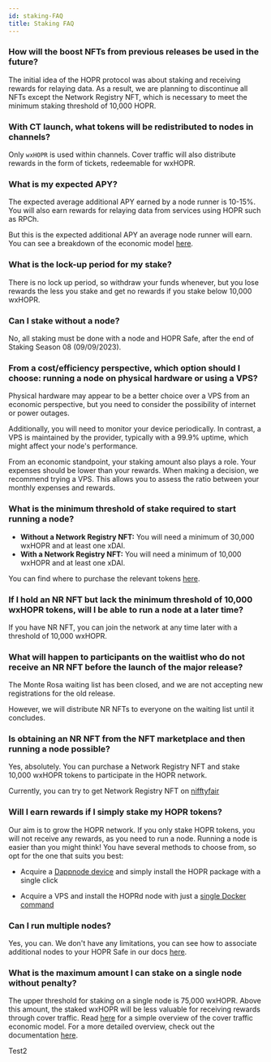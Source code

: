 ```yaml
---
id: staking-FAQ
title: Staking FAQ
---
```


### How will the boost NFTs from previous releases be used in the future?

The initial idea of the HOPR protocol was about staking and receiving rewards for relaying data. As a result, we are planning to discontinue all NFTs except the Network Registry NFT, which is necessary to meet the minimum staking threshold of 10,000 HOPR.

### With CT launch, what tokens will be redistributed to nodes in channels?

Only `wxHOPR` is used within channels. Cover traffic will also distribute rewards in the form of tickets, redeemable for wxHOPR.

### What is my expected APY?

The expected average additional APY earned by a node runner is 10-15%. You will also earn rewards for relaying data from services using HOPR such as RPCh. 

But this is the expected additional APY an average node runner will earn. You can see a breakdown of the economic model [here](https://twitter.com/hoprnet/status/1696539901305790534).

### What is the lock-up period for my stake?

There is no lock up period, so withdraw your funds whenever, but you lose rewards the less you stake and get no rewards if you stake below 10,000 wxHOPR.

### Can I stake without a node?

No, all staking must be done with a node and HOPR Safe, after the end of Staking Season 08 (09/09/2023).

### From a cost/efficiency perspective, which option should I choose: running a node on physical hardware or using a VPS?

Physical hardware may appear to be a better choice over a VPS from an economic perspective, but you need to consider the possibility of internet or power outages. 

Additionally, you will need to monitor your device periodically. In contrast, a VPS is maintained by the provider, typically with a 99.9% uptime, which might affect your node's performance.

From an economic standpoint, your staking amount also plays a role. Your expenses should be lower than your rewards. When making a decision, we recommend trying a VPS. This allows you to assess the ratio between your monthly expenses and rewards.

### What is the minimum threshold of stake required to start running a node?

- **Without a Network Registry NFT:** You will need a minimum of 30,000 wxHOPR and at least one xDAI.
- **With a Network Registry NFT:** You will need a minimum of 10,000 wxHOPR and at least one xDAI.

You can find where to purchase the relevant tokens [here](../staking/how-to-get-hopr.md).

### If I hold an NR NFT but lack the minimum threshold of 10,000 wxHOPR tokens, will I be able to run a node at a later time?

If you have NR NFT, you can join the network at any time later with a threshold of 10,000 wxHOPR.

### What will happen to participants on the waitlist who do not receive an NR NFT before the launch of the major release?

The Monte Rosa waiting list has been closed, and we are not accepting new registrations for the old release. 

However, we will distribute NR NFTs to everyone on the waiting list until it concludes.

### Is obtaining an NR NFT from the NFT marketplace and then running a node possible?

Yes, absolutely. You can purchase a Network Registry NFT and stake 10,000 wxHOPR tokens to participate in the HOPR network.


Currently, you can try to get Network Registry NFT on [nifftyfair](https://niftyfair.io/gc/collection/0x43d13d7b83607f14335cf2cb75e87da369d056c7/*)

### Will I earn rewards if I simply stake my HOPR tokens?

Our aim is to grow the HOPR network. If you only stake HOPR tokens, you will not receive any rewards, as you need to run a node. Running a node is easier than you might think! You have several methods to choose from, so opt for the one that suits you best:

- Acquire a [Dappnode device](https://dappnode.com/collections/all/products/hopr-special-edition) and simply install the HOPR package with a single click

- Acquire a VPS and install the HOPRd node with just a [single Docker command](https://docs.hoprnet.org/node/using-docker)

### Can I run multiple nodes?

Yes, you can. We don't have any limitations, you can see how to associate additional nodes to your HOPR Safe in our docs [here](./using-staking-hub.md#how-to-add-multiple-nodes).

### What is the maximum amount I can stake on a single node without penalty?

The upper threshold for staking on a single node is 75,000 wxHOPR. Above this amount, the staked wxHOPR will be less valuable for receiving rewards through cover traffic. Read [here](../staking/ct-economic-model.md) for a simple overview of the cover traffic economic model. For a more detailed overview, check out the documentation [here](https://github.com/hoprnet/ct-research/wiki/Economic-model).

Test2